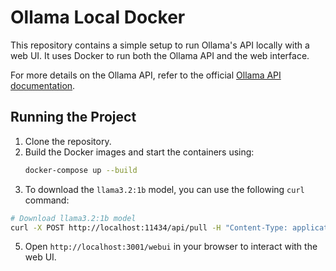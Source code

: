 
# Ollama Local Docker

This repository contains a simple setup to run Ollama's API locally with a web UI. It uses Docker to run both the Ollama API and the web interface.

For more details on the Ollama API, refer to the official [Ollama API documentation](https://ollama.com/docs/api).

## Running the Project

1. Clone the repository.
2. Build the Docker images and start the containers using:
   ```bash
   docker-compose up --build
   ```
4. To download the `llama3.2:1b` model, you can use the following `curl` command:

```bash
# Download llama3.2:1b model
curl -X POST http://localhost:11434/api/pull -H "Content-Type: application/json" -d '{"model": "llama3.2:1b"}'
```
5. Open `http://localhost:3001/webui` in your browser to interact with the web UI.


